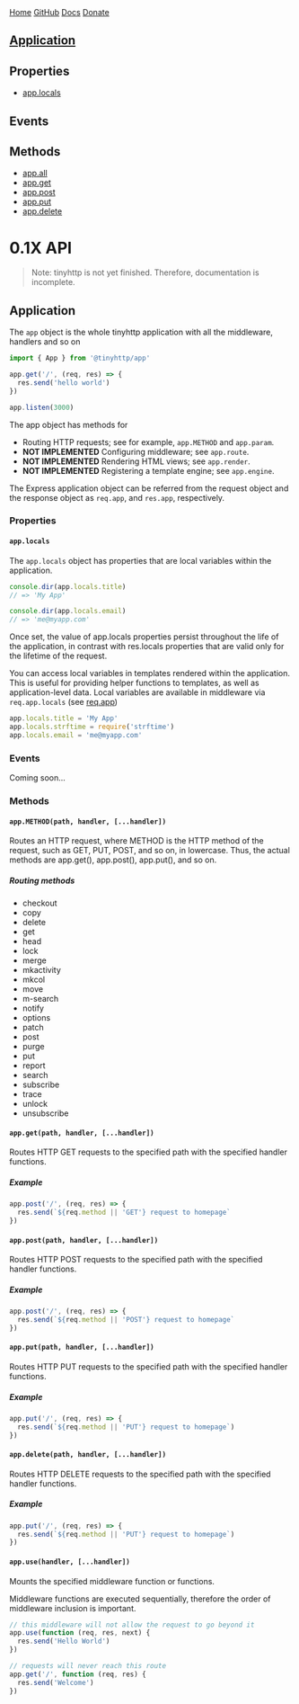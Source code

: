 <link rel="stylesheet" href="/docs.css" />
<link rel="stylesheet" href="https://rsms.me/inter/inter.css" />

<nav>
  <a href="/">Home</a>
  <a href="https://github.com/talentlessguy/tinyhttp">GitHub</a>
  <a href="https://tinyhttp.now.sh">Docs</a>
  <a href="https://v1rtl.site/donate">Donate</a>
</nav>

<aside>
  <a href="#application"><h1>Application</h1></a>
  <h2>Properties</h2>
  <ul>
    <li><a href="#applocals">app.locals</a></li>
  </ul>
  <h2>Events</h2>
  <h2>Methods</h2>
  <ul>
    <li><a href="#appmethodpath-handler-handler">app.all</a></li>
    <li><a href="#appgetpath-handler-handler">app.get</a></li>
    <li><a href="#apppostpath-handler-handler">app.post</a></li>
    <li><a href="#appputpath-handler-handler">app.put</a></li>
    <li><a href="#appdeletepath-handler-handler">app.delete</a></li>
  </ul>
</aside>

# 0.1X API

> Note: tinyhttp is not yet finished. Therefore, documentation is incomplete.

## Application

The `app` object is the whole tinyhttp application with all the middleware, handlers and so on

```ts
import { App } from '@tinyhttp/app'

app.get('/', (req, res) => {
  res.send('hello world')
})

app.listen(3000)
```

The app object has methods for

- Routing HTTP requests; see for example, `app.METHOD` and `app.param`.
- **NOT IMPLEMENTED** Configuring middleware; see `app.route`.
- **NOT IMPLEMENTED** Rendering HTML views; see `app.render`.
- **NOT IMPLEMENTED** Registering a template engine; see `app.engine`.

The Express application object can be referred from the request object and the response object as `req.app`, and `res.app`, respectively.

### Properties

#### `app.locals`

The `app.locals` object has properties that are local variables within the application.

```ts
console.dir(app.locals.title)
// => 'My App'

console.dir(app.locals.email)
// => 'me@myapp.com'
```

Once set, the value of app.locals properties persist throughout the life of the application, in contrast with res.locals properties that are valid only for the lifetime of the request.

You can access local variables in templates rendered within the application. This is useful for providing helper functions to templates, as well as application-level data. Local variables are available in middleware via `req.app.locals` (see [req.app](#reqapp))

```ts
app.locals.title = 'My App'
app.locals.strftime = require('strftime')
app.locals.email = 'me@myapp.com'
```

### Events

Coming soon...

### Methods

#### `app.METHOD(path, handler, [...handler])`

Routes an HTTP request, where METHOD is the HTTP method of the request, such as GET, PUT, POST, and so on, in lowercase. Thus, the actual methods are app.get(), app.post(), app.put(), and so on.

##### Routing methods

- checkout
- copy
- delete
- get
- head
- lock
- merge
- mkactivity
- mkcol
- move
- m-search
- notify
- options
- patch
- post
- purge
- put
- report
- search
- subscribe
- trace
- unlock
- unsubscribe

#### `app.get(path, handler, [...handler])`

Routes HTTP GET requests to the specified path with the specified handler functions.

##### Example

```ts
app.post('/', (req, res) => {
  res.send(`${req.method || 'GET'} request to homepage`
})
```

#### `app.post(path, handler, [...handler])`

Routes HTTP POST requests to the specified path with the specified handler functions.

##### Example

```ts
app.post('/', (req, res) => {
  res.send(`${req.method || 'POST'} request to homepage`
})
```

#### `app.put(path, handler, [...handler])`

Routes HTTP PUT requests to the specified path with the specified handler functions.

##### Example

```ts
app.put('/', (req, res) => {
  res.send(`${req.method || 'PUT'} request to homepage`)
})
```

#### `app.delete(path, handler, [...handler])`

Routes HTTP DELETE requests to the specified path with the specified handler functions.

##### Example

```ts
app.put('/', (req, res) => {
  res.send(`${req.method || 'PUT'} request to homepage`)
})
```

#### `app.use(handler, [...handler])`

Mounts the specified middleware function or functions.

Middleware functions are executed sequentially, therefore the order of middleware inclusion is important.

```ts
// this middleware will not allow the request to go beyond it
app.use(function (req, res, next) {
  res.send('Hello World')
})

// requests will never reach this route
app.get('/', function (req, res) {
  res.send('Welcome')
})
```
